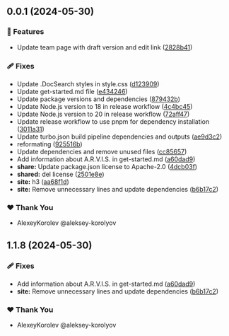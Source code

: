 ## 0.0.1 (2024-05-30)


### 🚀 Features

- Update team page with draft version and edit link ([2828b41](https://github.com/jilarganti/arvis/commit/2828b41))

### 🩹 Fixes

- Update .DocSearch styles in style.css ([d123909](https://github.com/jilarganti/arvis/commit/d123909))
- Update get-started.md file ([e434246](https://github.com/jilarganti/arvis/commit/e434246))
- Update package versions and dependencies ([879432b](https://github.com/jilarganti/arvis/commit/879432b))
- Update Node.js version to 18 in release workflow ([4c4bc45](https://github.com/jilarganti/arvis/commit/4c4bc45))
- Update Node.js version to 20 in release workflow ([72aff47](https://github.com/jilarganti/arvis/commit/72aff47))
- Update release workflow to use pnpm for dependency installation ([3011a31](https://github.com/jilarganti/arvis/commit/3011a31))
- Update turbo.json build pipeline dependencies and outputs ([ae9d3c2](https://github.com/jilarganti/arvis/commit/ae9d3c2))
- reformating ([925516b](https://github.com/jilarganti/arvis/commit/925516b))
- Update dependencies and remove unused files ([cc85657](https://github.com/jilarganti/arvis/commit/cc85657))
- Add information about A.R.V.I.S. in get-started.md ([a60dad9](https://github.com/jilarganti/arvis/commit/a60dad9))
- **share:** Update package.json license to Apache-2.0 ([4dcb03f](https://github.com/jilarganti/arvis/commit/4dcb03f))
- **shared:** del license ([2501e8e](https://github.com/jilarganti/arvis/commit/2501e8e))
- **site:** h3 ([aa68f1d](https://github.com/jilarganti/arvis/commit/aa68f1d))
- **site:** Remove unnecessary lines and update dependencies ([b6b17c2](https://github.com/jilarganti/arvis/commit/b6b17c2))

### ❤️  Thank You

- AlexeyKorolev @aleksey-korolyov

## 1.1.8 (2024-05-30)


### 🩹 Fixes

- Add information about A.R.V.I.S. in get-started.md ([a60dad9](https://github.com/jilarganti/arvis/commit/a60dad9))
- **site:** Remove unnecessary lines and update dependencies ([b6b17c2](https://github.com/jilarganti/arvis/commit/b6b17c2))

### ❤️  Thank You

- AlexeyKorolev @aleksey-korolyov